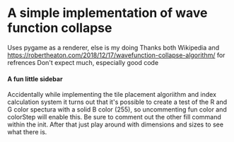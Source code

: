 # A simple implementation of wave function collapse
Uses pygame as a renderer, else is my doing
Thanks both Wikipedia and https://robertheaton.com/2018/12/17/wavefunction-collapse-algorithm/ for refrences
Don't expect much, especially good code

#### A fun little sidebar
Accidentally while implementing the tile placement algoriithm and index calculation system it turns out that it's possible to create a test of the R and G color spectura with a solid B color (255), so uncommenting fun color and colorStep will enable this. Be sure to comment out the other fill command within the init. After that just play around with dimensions and sizes to see what there is.